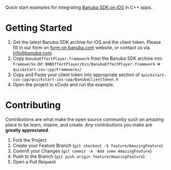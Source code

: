 Quick start examples for integrating [Banuba SDK on iOS](https://docs.banuba.com/docs/ios/ios_getting_started) in C++ apps.

# Getting Started

1. Get the latest Banuba SDK archive for iOS and the client token. Please fill in our form on [form on banuba.com](https://www.banuba.com/face-filters-sdk) website, or contact us via [info@banuba.com](mailto:info@banuba.com).
2. Copy `BanubaEffectPlayer.framework` from the Banuba SDK archive into `Frameworks` dir:
    `BNBEffectPlayer/bin/BanubaEffectPlayer.framework` => `quickstart-ios-cpp/Frameworks/`
3. Copy and Paste your client token into appropriate section of `quickstart-ios-cpp/quickstart-ios-cpp/BanubaClientToken.h`
4. Open the project in xCode and run the example.

# Contributing

Contributions are what make the open source community such an amazing place to be learn, inspire, and create. Any contributions you make are **greatly appreciated**.

1. Fork the Project
2. Create your Feature Branch (`git checkout -b feature/AmazingFeature`)
3. Commit your Changes (`git commit -m 'Add some AmazingFeature`)
4. Push to the Branch (`git push origin feature/AmazingFeature`)
5. Open a Pull Request
